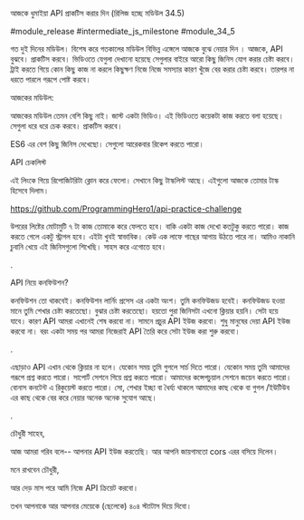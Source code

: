 আজকে ধুমাইয়া API প্রাকটিস করার দিন (রিলিজ হচ্ছে মডিউল 34.5)

#module_release #intermediate_js_milestone #module_34_5

গত দুই দিনের মডিউল। বিশেষ করে গতকালের মডিউল বিভিন্ন এঙ্গেলে আজকে বুঝে নেয়ার দিন । আজকে, API বুঝবে। প্রাকটিস করবে। ভিডিওতে যেগুলা দেখানো হয়েছে সেগুলার বাইরে আরো কিছু জিনিস যোগ করার চেষ্টা করবে। ট্রাই করতে গিয়ে কোন কিছু কাজ না করলে কিছুক্ষণ নিজে নিজে সমস্যার কারণ খুঁজে বের করার চেষ্টা করবে। তারপর না ধরতে পারলে গরূপে পোষ্ট করবে। 





আজকের মডিউল: 

আজকের মডিউল তেমন বেশি কিছু নাই। জাস্ট একটা ভিডিও। এই ভিডিওতে কয়েকটা কাজ করতে বলা হয়েছে। সেগুলা ধরে ধরে চেক করবে। প্রাকটিস করবে। 



ES6 এর বেশ কিছু জিনিস দেখেছো। সেগুলো আরেকবার রিকেপ করতে পারো।





API চেকলিস্ট 

এই লিংকে গিয়ে রিপোজিটরিটা ক্লোন করে ফেলো। সেখানে কিছু টাস্কলিস্ট আছে। এইগুলো আজকে তোমার টাস্ক হিসেবে দিলাম। 

https://github.com/ProgrammingHero1/api-practice-challenge







উপরের লিষ্টের মোটামুটি ৭ টা কাজ তোমাকে করে ফেলতে হবে। বাকি একটা কাজ দেখো কতটুকু করতে পারো। কাজ করতে গেলে একটু স্ট্রাগল হবে। এইটা খুবই স্বাভাবিক। কেউ এক লাফে গাছের আগায় উঠতে পারে না। আমিও নাকানি চুবানি খেয়ে এই জিনিসগুলো শিখেছি। সাহস করে এগোতে হবে। 

.



API নিয়ে কনফিউশন? 

কনফিউশন তো থাকবেই। কনফিউশন লার্নিং প্রসেস এর একটা অংশ। তুমি কনফিউজড হবেই। কনফিউজড হওয়া মানে তুমি শেখার চেষ্টা করতেছো। বুঝার চেষ্টা করতেছো। হয়তো পুরা জিনিসটা এখনো ক্লিয়ার হয়নি। সেটা হয়ে যাবে। কারণ API আমরা এখানেই শেষ করবো না। সামনে প্রচুর API ইউজ করবো। শুধু মানুষের দেয়া API ইউজ করবো না। বরং একটা সময় পর আমরা নিজেরাই API তৈরি করে সেটা ইউজ করা শুরু করবো। 



.

এছাড়াও API এখান থেকে ক্লিয়ার না হলে। যেকোন সময় তুমি গুগলে সার্চ দিতে পারো। যেকোন সময় তুমি আমাদের গরূপে প্রশ্ন করতে পারো। সাপোর্ট সেশনে গিয়ে প্রশ্ন করতে পারো। আমাদের কন্সেপচুয়াল সেশনে জয়েন করতে পারো। বোনাস কনটেন্ট এ রিকুয়েস্ট করতে পারো। সো, শেখার ইচ্ছা বা ধৈর্য্য থাকলে আমাদের কাছ থেকে বা গুগল /ইউটিউব এর কাছ থেকে বের করে নেয়ার অনেক অনেক সুযোগ আছে। 



.



চৌধুরী সাহেব, 

আজ আমরা গরিব বলে-- আপনার API ইউজ করতেছি। আর আপনি জায়গামতো cors এরর বসিয়ে দিলেন। 

মনে রাখবেন চৌধুরী, 

আর দেড় মাস পরে আমি নিজে API ক্রিয়েট করবো। 

তখন আপনাকে আর আপনার মেয়েকে (ছেলেকে) ৪০৪ স্ট্যাটাস দিয়ে দিবো।
